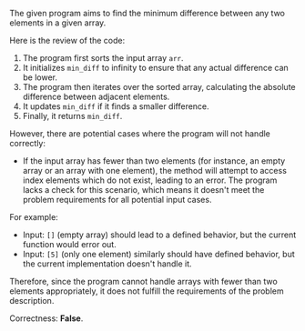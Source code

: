 The given program aims to find the minimum difference between any two elements in a given array. 

Here is the review of the code:

1. The program first sorts the input array `arr`.
2. It initializes `min_diff` to infinity to ensure that any actual difference can be lower.
3. The program then iterates over the sorted array, calculating the absolute difference between adjacent elements.
4. It updates `min_diff` if it finds a smaller difference.
5. Finally, it returns `min_diff`.

However, there are potential cases where the program will not handle correctly:

- If the input array has fewer than two elements (for instance, an empty array or an array with one element), the method will attempt to access index elements which do not exist, leading to an error. The program lacks a check for this scenario, which means it doesn't meet the problem requirements for all potential input cases.

For example:
- Input: `[]` (empty array) should lead to a defined behavior, but the current function would error out.
- Input: `[5]` (only one element) similarly should have defined behavior, but the current implementation doesn't handle it.

Therefore, since the program cannot handle arrays with fewer than two elements appropriately, it does not fulfill the requirements of the problem description.

Correctness: **False**.